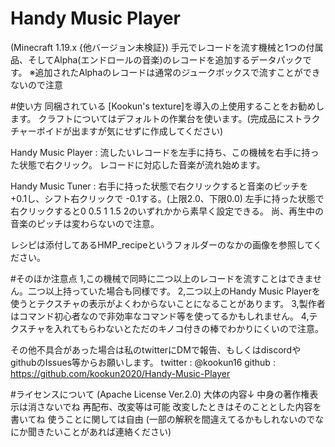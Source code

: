 # Handy Music Player
(Minecraft 1.19.x {他バージョン未検証})
手元でレコードを流す機械と1つの付属品、そしてAlpha(エンドロールの音楽)のレコードを追加するデータパックです。
※追加されたAlphaのレコードは通常のジュークボックスで流すことができないので注意

#使い方
同梱されている [Kookun's texture]を導入の上使用することをお勧めします。
クラフトについてはデフォルトの作業台を使います。(完成品にストラクチャーボイドが出ますが気にせずに作成してください)

Handy Music Player : 流したいレコードを左手に持ち、この機械を右手に持った状態で右クリック。
                     レコードに対応した音楽が流れ始めます。

Handy Music Tuner : 右手に持った状態で右クリックすると音楽のピッチを +0.1し、シフト右クリックで -0.1する。(上限2.0、下限0.0)
                    左手に持った状態で右クリックすると0 0.5 1 1.5 2のいずれかから素早く設定できる。
                    尚、再生中の音楽のピッチは変わらないので注意。

レシピは添付してあるHMP_recipeというフォルダーのなかの画像を参照してください。

#そのほか注意点
1,この機械で同時に二つ以上のレコードを流すことはできません。二つ以上持っていた場合も同様です。
2,二つ以上のHandy Music Playerを使うとテクスチャの表示がよくわからないことになることがあります。
3,製作者はコマンド初心者なので非効率なコマンド等を使ってるかもしれません。
4,テクスチャを入れてもらわないとただのキノコ付きの棒でわかりにくいので注意。

その他不具合があった場合は私のtwitterにDMで報告、もしくはdiscordやgithubのIssues等からお願いします。
twitter : @kookun16
github : https://github.com/kookun2020/Handy-Music-Player

#ライセンスについて
(Apache License Ver.2.0)
大体の内容↓
中身の著作権表示は消さないでね
再配布、改変等は可能
改変したときはそのこととした内容を書いてね
使うことに関しては自由
(一部の解釈を間違えてるかもしれないのでなにか聞きたいことがあれば連絡ください)
